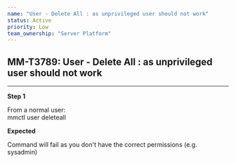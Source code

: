 ```yaml
---
name: "User - Delete All : as unprivileged user should not work"
status: Active
priority: Low
team_ownership: "Server Platform"
---
```


## MM-T3789: User - Delete All : as unprivileged user should not work

---

**Step 1**

From a normal user:\
mmctl user deleteall

**Expected**

Command will fail as you don't have the correct permissions (e.g. sysadmin)
